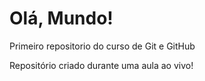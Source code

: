 # Olá, Mundo!
 Primeiro repositorio do curso de Git e GitHub

Repositório criado durante uma aula ao vivo!